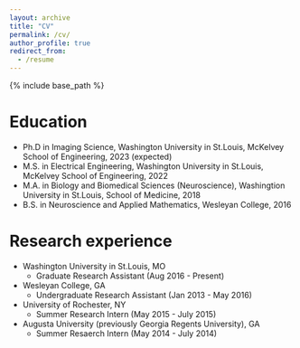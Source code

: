 ```yaml
---
layout: archive
title: "CV"
permalink: /cv/
author_profile: true
redirect_from:
  - /resume
---
```


{% include base_path %}

Education
======
* Ph.D in Imaging Science, Washington University in St.Louis, McKelvey School of Engineering, 2023 (expected)
* M.S. in Electrical Engineering, Washington University in St.Louis, McKelvey School of Engineering, 2022
* M.A. in Biology and Biomedical Sciences (Neuroscience), Washingtion University in St.Louis, School of Medicine, 2018
* B.S. in Neuroscience and Applied Mathematics, Wesleyan College, 2016
 
Research experience
======
* Washington University in St.Louis, MO
  * Graduate Research Assistant (Aug 2016 - Present)
* Wesleyan College, GA
  * Undergraduate Research Assistant (Jan 2013 - May 2016)
* University of Rochester, NY
  * Summer Research Intern (May 2015 - July 2015)
* Augusta University (previously Georgia Regents University), GA
  * Summer Resaerch Intern (May 2014 - July 2014)

<!--
  * Duties included: Tagging issues
  * Supervisor: Professor Git

* Fall 2015: Research Assistant
  * Github University
  * Duties included: Merging pull requests
  * Supervisor: Professor Hub

Skills
======
* Skill 1
* Skill 2
  * Sub-skill 2.1
  * Sub-skill 2.2
  * Sub-skill 2.3
* Skill 3

Publications
======
  <ul>{% for post in site.publications %}
    {% include archive-single-cv.html %}
  {% endfor %}</ul>
  
Talks
======
  <ul>{% for post in site.talks %}
    {% include archive-single-talk-cv.html %}
  {% endfor %}</ul>
  
Teaching
======
  <ul>{% for post in site.teaching %}
    {% include archive-single-cv.html %}
  {% endfor %}</ul>
  
Service and leadership
======
* Currently signed in to 43 different slack teams
-->
